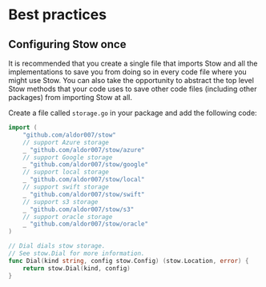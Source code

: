 # Best practices

## Configuring Stow once

It is recommended that you create a single file that imports Stow and all the implementations to save you from doing so in every code file where you might use Stow. You can also take the opportunity to abstract the top level Stow methods that your code uses to save other code files (including other packages) from importing Stow at all.

Create a file called `storage.go` in your package and add the following code:

```go
import (
	"github.com/aldor007/stow"
	// support Azure storage
	_ "github.com/aldor007/stow/azure"
	// support Google storage
	_ "github.com/aldor007/stow/google"
	// support local storage
	_ "github.com/aldor007/stow/local"
	// support swift storage
	_ "github.com/aldor007/stow/swift"
	// support s3 storage
	_ "github.com/aldor007/stow/s3"
	// support oracle storage
	_ "github.com/aldor007/stow/oracle"
)

// Dial dials stow storage.
// See stow.Dial for more information.
func Dial(kind string, config stow.Config) (stow.Location, error) {
	return stow.Dial(kind, config)
}
```

